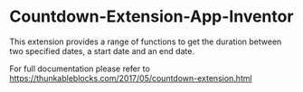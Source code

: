 # Countdown-Extension-App-Inventor
This extension provides a range of functions to get the duration between two specified dates, a start date and an end date.

For full documentation please refer to https://thunkableblocks.com/2017/05/countdown-extension.html

